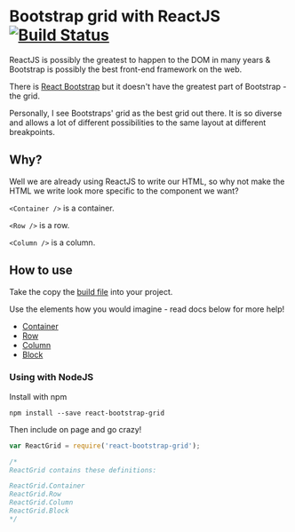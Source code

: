 # Bootstrap grid with ReactJS [![Build Status](https://travis-ci.org/iamphill/ReactGrid.svg?branch=master)](https://travis-ci.org/iamphill/ReactGrid)

ReactJS is possibly the greatest to happen to the DOM in many years & Bootstrap is possibly the best front-end framework on the web.

There is [React Bootstrap](http://react-bootstrap.github.io/) but it doesn't have the greatest part of Bootstrap - the grid.

Personally, I see Bootstraps' grid as the best grid out there. It is so diverse and allows a lot of different possibilities to the same layout at different breakpoints.

## Why?

Well we are already using ReactJS to write our HTML, so why not make the HTML we write look more specific to the component we want?

`<Container />` is a container.

`<Row />` is a row.

`<Column />` is a column.

## How to use

Take the copy the [build file](dist/build.js) into your project.

Use the elements how you would imagine - read docs below for more help!

- [Container](docs/container.md)
- [Row](docs/row.md)
- [Column](docs/column.md)
- [Block](docs/block.md)

### Using with NodeJS

Install with npm

```
npm install --save react-bootstrap-grid
```

Then include on page and go crazy!

```js
var ReactGrid = require('react-bootstrap-grid');

/*
ReactGrid contains these definitions:

ReactGrid.Container
ReactGrid.Row
ReactGrid.Column
ReactGrid.Block
*/
```

